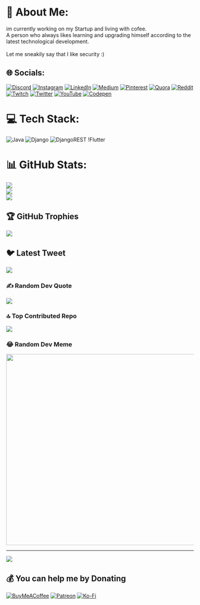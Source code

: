 # 💫 About Me:
im currently working on my Startup and living with cofee. <br>A person who always likes learning and upgrading himself according to the latest technological development.<br><br>Let me sneakily say that I like security :)


## 🌐 Socials:
[![Discord](https://img.shields.io/badge/Discord-%237289DA.svg?logo=discord&logoColor=white)](https://discord.gg/mohammad1q2w#5494) [![Instagram](https://img.shields.io/badge/Instagram-%23E4405F.svg?logo=Instagram&logoColor=white)](https://instagram.com/mohammad.dvlpr ) [![LinkedIn](https://img.shields.io/badge/LinkedIn-%230077B5.svg?logo=linkedin&logoColor=white)](https://linkedin.com/in/https://www.linkedin.com/in/mohammadhosein-rezazadeh-844875182/) [![Medium](https://img.shields.io/badge/Medium-12100E?logo=medium&logoColor=white)](https://medium.com/@https://medium.com/@mohammadhosein.tahbaz) [![Pinterest](https://img.shields.io/badge/Pinterest-%23E60023.svg?logo=Pinterest&logoColor=white)](https://pinterest.com/https://www.pinterest.com/mohammadhoseintahbaz/) [![Quora](https://img.shields.io/badge/Quora-%23B92B27.svg?logo=Quora&logoColor=white)](https://quora.com/profile/https://www.quora.com/profile/Mohammad-Tahbaz) [![Reddit](https://img.shields.io/badge/Reddit-%23FF4500.svg?logo=Reddit&logoColor=white)](https://reddit.com/user/https://www.reddit.com/user/koalamo13) [![Twitch](https://img.shields.io/badge/Twitch-%239146FF.svg?logo=Twitch&logoColor=white)](https://twitch.tv/koala86321) [![Twitter](https://img.shields.io/badge/Twitter-%231DA1F2.svg?logo=Twitter&logoColor=white)](https://twitter.com/https://twitter.com/googoolchooroom) [![YouTube](https://img.shields.io/badge/YouTube-%23FF0000.svg?logo=YouTube&logoColor=white)](https://youtube.com/@https://www.youtube.com/@mohammadtahbaz1917) [![Codepen](https://img.shields.io/badge/Codepen-000000?style=for-the-badge&logo=codepen&logoColor=white)](https://codepen.io/https://codepen.io/MSta8383) 

# 💻 Tech Stack:
![Java](https://img.shields.io/badge/java-%23ED8B00.svg?style=for-the-badge&logo=java&logoColor=white) ![Django](https://img.shields.io/badge/django-%23092E20.svg?style=for-the-badge&logo=django&logoColor=white) ![DjangoREST](https://img.shields.io/badge/DJANGO-REST-ff1709?style=for-the-badge&logo=django&logoColor=white&color=ff1709&labelColor=gray) !Flutter
# 📊 GitHub Stats:
![](https://github-readme-stats.vercel.app/api?username=mohammadhosein13637&theme=dark&hide_border=false&include_all_commits=true&count_private=true)<br/>
![](https://github-readme-streak-stats.herokuapp.com/?user=mohammadhosein13637&theme=dark&hide_border=false)<br/>
![](https://github-readme-stats.vercel.app/api/top-langs/?username=mohammadhosein13637&theme=dark&hide_border=false&include_all_commits=true&count_private=true&layout=compact)

## 🏆 GitHub Trophies
![](https://github-profile-trophy.vercel.app/?username=mohammadhosein13637&theme=radical&no-frame=false&no-bg=false&margin-w=4)

## 🐦 Latest Tweet
[![](https://gtce.itsvg.in/api?username=https://twitter.com/googoolchooroom)](https://github.com/VishwaGauravIn/github-twitter-card-embed)

### ✍️ Random Dev Quote
![](https://quotes-github-readme.vercel.app/api?type=horizontal&theme=radical)

### 🔝 Top Contributed Repo
![](https://github-contributor-stats.vercel.app/api?username=mohammadhosein13637&limit=5&theme=dark&combine_all_yearly_contributions=true)

### 😂 Random Dev Meme
<img src="https://rm.up.railway.app/" width="512px"/>

---
[![](https://visitcount.itsvg.in/api?id=mohammadhosein13637&icon=0&color=3)](https://visitcount.itsvg.in)

  ## 💰 You can help me by Donating
  [![BuyMeACoffee](https://img.shields.io/badge/Buy%20Me%20a%20Coffee-ffdd00?style=for-the-badge&logo=buy-me-a-coffee&logoColor=black)](https://buymeacoffee.com/https://www.buymeacoffee.com/koalago) [![Patreon](https://img.shields.io/badge/Patreon-F96854?style=for-the-badge&logo=patreon&logoColor=white)](https://patreon.com/patreon.com/koalago) [![Ko-Fi](https://img.shields.io/badge/Ko--fi-F16061?style=for-the-badge&logo=ko-fi&logoColor=white)](https://ko-fi.com/ko-fi.com/koalago) 

  
<!-- Proudly created with GPRM ( https://gprm.itsvg.in ) -->
